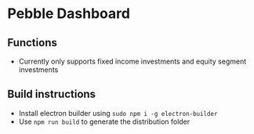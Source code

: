 # Pebble Dashboard

## Functions

- Currently only supports fixed income investments and equity segment investments

## Build instructions

- Install electron builder using `sudo npm i -g electron-builder`
- Use `npm run build` to generate the distribution folder

